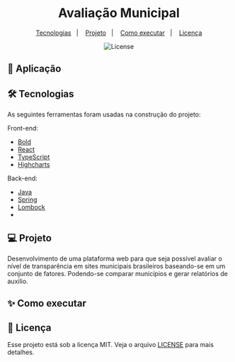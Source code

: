 <h1 align="center">
    Avaliação Municipal
</h1>

<p align="center">
  <a href="#-tecnologias">Tecnologias</a>&nbsp;&nbsp;&nbsp;|&nbsp;&nbsp;&nbsp;
  <a href="#-projeto">Projeto</a>&nbsp;&nbsp;&nbsp;|&nbsp;&nbsp;&nbsp;
  <a href="#-como-executar">Como executar</a>&nbsp;&nbsp;&nbsp;|&nbsp;&nbsp;&nbsp;
  <a href="#-licença">Licença</a>
</p>

<p align="center"> 
  <img alt="License" src="https://img.shields.io/static/v1?label=license&message=MIT&color=0174DF&labelColor=000000">
</p>

## 🚀 Aplicação


## 🛠 Tecnologias

As seguintes ferramentas foram usadas na construção do projeto:

  Front-end:

- [Bold](https://bold.bridge.ufsc.br/pt/)
- [React](https://pt-br.reactjs.org/)
- [TypeScript](https://www.typescriptlang.org/)
- [Highcharts](https://www.highcharts.com/)


 Back-end:
  
 - [Java](https://www.java.com/pt-BR/)
 - [Spring](https://spring.io/)
 - [Lombock](https://projectlombok.org/)
 - 

## 💻 Projeto

Desenvolvimento de uma plataforma web para que seja possível avaliar o nível de transparência em sites municipais brasileiros baseando-se em um conjunto de fatores. Podendo-se comparar municípios e gerar relatórios de auxilio.

## ✨ Como executar


## 📜 Licença

Esse projeto está sob a licença MIT. Veja o arquivo [LICENSE](LICENSE) para mais detalhes.
